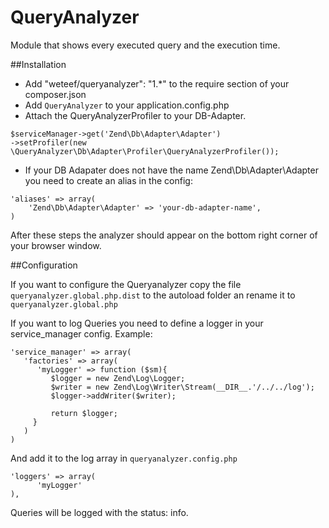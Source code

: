 QueryAnalyzer
=============

Module that shows every executed query and the execution time.


##Installation
- Add "weteef/queryanalyzer": "1.*" to the require section of your composer.json
- Add ```QueryAnalyzer``` to your application.config.php
- Attach the QueryAnalyzerProfiler to your DB-Adapter.
```
$serviceManager->get('Zend\Db\Adapter\Adapter')
->setProfiler(new \QueryAnalyzer\Db\Adapter\Profiler\QueryAnalyzerProfiler());
```

- If your DB Adapater does not have the name Zend\Db\Adapter\Adapter you need to create an alias in the config:
```
'aliases' => array(
    'Zend\Db\Adapter\Adapter' => 'your-db-adapter-name',
)
```

After these steps the analyzer should appear on the bottom right corner of your browser window.


##Configuration

If you want to configure the Queryanalyzer copy the file ```queryanalyzer.global.php.dist``` to the autoload folder an rename it to ```queryanalyzer.global.php```

If you want to log Queries you need to define a logger in your service_manager config. Example:
```
'service_manager' => array(
   'factories' => array(
      'myLogger' => function ($sm){
         $logger = new Zend\Log\Logger;
         $writer = new Zend\Log\Writer\Stream(__DIR__.'/../../log');
         $logger->addWriter($writer);

         return $logger;
     }
   )
)
```

And add it to the log array in ```queryanalyzer.config.php```

```
'loggers' => array(
      'myLogger'   
),
```

Queries will be logged with the status: info.